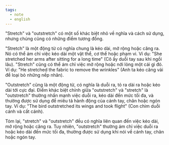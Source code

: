 ```yaml
---
tags:
  - note
  - english
---
```

"Stretch" và "outstretch" có một số khác biệt nhỏ về nghĩa và cách sử dụng, nhưng chúng cũng có những điểm tương đồng.

"Stretch" là một động từ có nghĩa chung là kéo dài, mở rộng hoặc căng ra. Nó có thể ám chỉ việc kéo dài một vật thể, cơ thể hoặc phạm vi. Ví dụ: "She stretched her arms after sitting for a long time" (Cô ấy duỗi tay sau khi ngồi lâu). "Stretch" cũng có thể ám chỉ việc mở rộng hoặc nới lỏng một cái gì đó. Ví dụ: "He stretched the fabric to remove the wrinkles" (Anh ta kéo căng vải để loại bỏ những nếp nhăn).

"Outstretch" cũng là một động từ, có nghĩa là duỗi ra, tỏ ra dài ra hoặc kéo dài tới cực đại. Điểm khác biệt chính giữa "outstretch" và "stretch" là "outstretch" thường nhấn mạnh việc duỗi ra, kéo dài đến mức tối đa, và thường được sử dụng để miêu tả hành động của cánh tay, chân hoặc ngón tay. Ví dụ: "The bird outstretched its wings and took flight" (Con chim duỗi cánh và cất cánh).

Tóm lại, "stretch" và "outstretch" đều có nghĩa liên quan đến việc kéo dài, mở rộng hoặc căng ra. Tuy nhiên, "outstretch" thường ám chỉ việc duỗi ra hoặc kéo dài đến mức tối đa, thường được sử dụng khi nói về cánh tay, chân hoặc ngón tay.